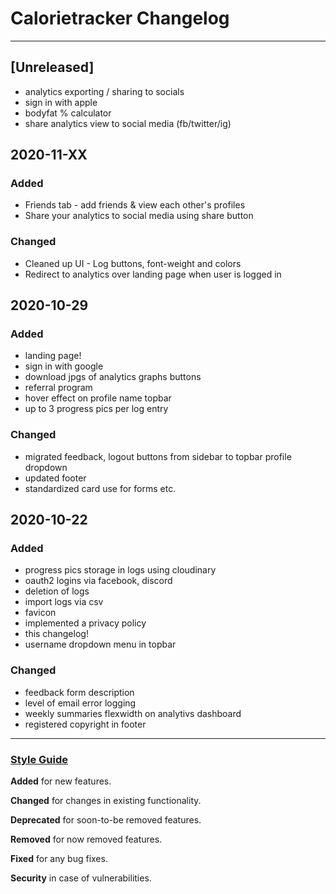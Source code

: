 # Calorietracker Changelog

---
## [Unreleased]
- analytics exporting / sharing to socials
- sign in with apple
- bodyfat % calculator
- share analytics view to social media (fb/twitter/ig)


## 2020-11-XX
### Added
- Friends tab - add friends & view each other's profiles
- Share your analytics to social media using share button

### Changed
- Cleaned up UI - Log buttons, font-weight and colors
- Redirect to analytics over landing page when user is logged in


## 2020-10-29
### Added
- landing page!
- sign in with google
- download jpgs of analytics graphs buttons
- referral program
- hover effect on profile name topbar
- up to 3 progress pics per log entry

### Changed
- migrated feedback, logout buttons from sidebar to topbar profile dropdown
- updated footer
- standardized card use for forms etc.


## 2020-10-22
### Added
- progress pics storage in logs using cloudinary
- oauth2 logins via facebook, discord
- deletion of logs
- import logs via csv
- favicon
- implemented a privacy policy
- this changelog!
- username dropdown menu in topbar

### Changed
- feedback form description
- level of email error logging
- weekly summaries flexwidth on analytivs dashboard
- registered copyright in footer


---


### [Style Guide](https://keepachangelog.com/en/1.0.0/)

**Added** for new features.

**Changed** for changes in existing functionality.

**Deprecated** for soon-to-be removed features.

**Removed** for now removed features.

**Fixed** for any bug fixes.

**Security** in case of vulnerabilities.
